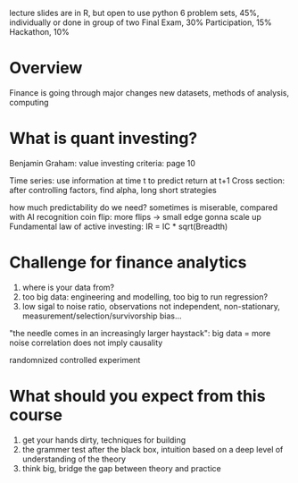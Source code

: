 lecture slides are in R, but open to use python
6 problem sets, 45%, individually or done in group of two
Final Exam, 30%
Participation, 15%
Hackathon, 10%

# Overview
Finance is going through major changes
new datasets, methods of analysis, computing

# What is quant investing?
Benjamin Graham: value investing
criteria: page 10

Time series: use information at time t to predict return at t+1
Cross section: after controlling factors, find alpha, long short strategies

how much predictability do we need?
sometimes is miserable, compared with AI recognition
coin flip: more flips -> small edge gonna scale up
Fundamental law of active investing: IR = IC * sqrt(Breadth)

# Challenge for finance analytics
1. where is your data from?
2. too big data: engineering and modelling, too big to run regression?
3. low sigal to noise ratio, observations not independent, non-stationary, measurement/selection/survivorship bias...

"the needle comes in an increasingly larger haystack": big data = more noise
correlation does not imply causality

randomnized controlled experiment

# What should you expect from this course
1. get your hands dirty, techniques for building
2. the grammer test after the black box, intuition based on a deep level of understanding of the theory
3. think big, bridge the gap between theory and practice

